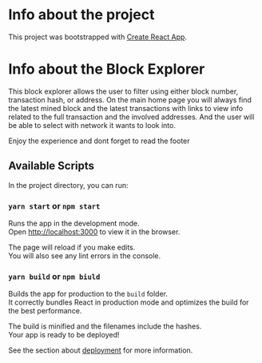 # Info about the project

This project was bootstrapped with [Create React App](https://github.com/facebook/create-react-app).

# Info about the Block Explorer
This block explorer allows the user to filter using either block number, transaction hash, or address. On the main home page you will always find the latest mined block and the latest transactions with links to view info related to the full transaction and the involved addresses. And the user will be able to select with network it wants to look into.

Enjoy the experience and dont forget to read the footer

## Available Scripts

In the project directory, you can run:

### `yarn start` or `npm start`

Runs the app in the development mode.\
Open [http://localhost:3000](http://localhost:3000) to view it in the browser.

The page will reload if you make edits.\
You will also see any lint errors in the console.

### `yarn build` or `npm biuld`

Builds the app for production to the `build` folder.\
It correctly bundles React in production mode and optimizes the build for the best performance.

The build is minified and the filenames include the hashes.\
Your app is ready to be deployed!

See the section about [deployment](https://facebook.github.io/create-react-app/docs/deployment) for more information.
